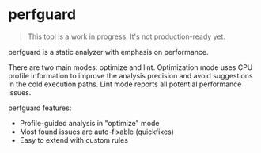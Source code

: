 # perfguard

> This tool is a work in progress.
> It's not production-ready yet.

perfguard is a static analyzer with emphasis on performance.

There are two main modes: optimize and lint. Optimization mode uses CPU profile information to improve the analysis precision and avoid suggestions in the cold execution paths. Lint mode reports all potential performance issues.

perfguard features:

* Profile-guided analysis in "optimize" mode
* Most found issues are auto-fixable (quickfixes)
* Easy to extend with custom rules
